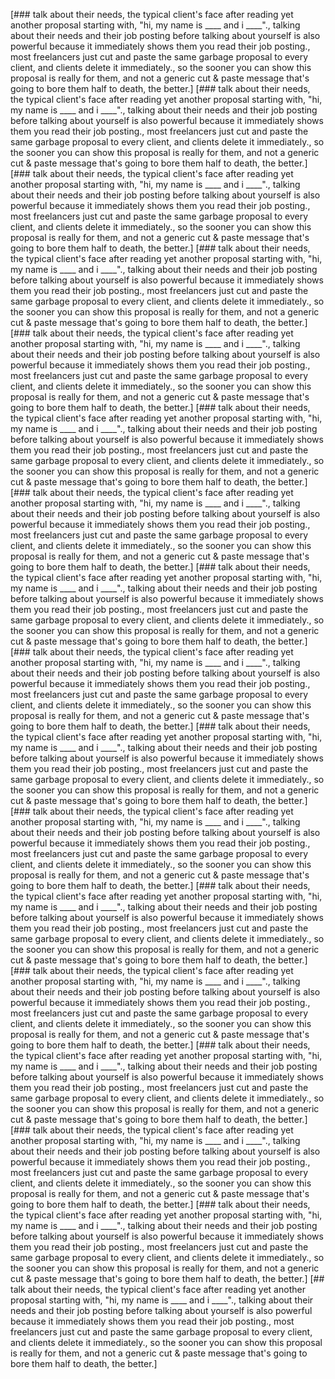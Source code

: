 [### talk about their needs, the typical client's face after reading yet another proposal starting with, "hi, my name is ____ and i ____"., talking about their needs and their job posting before talking about yourself is also powerful because it immediately shows them you read their job posting., most freelancers just cut and paste the same garbage proposal to every client, and clients delete it immediately., so the sooner you can show this proposal is really for them, and not a generic cut & paste message that's going to bore them half to death, the better.]
[### talk about their needs, the typical client's face after reading yet another proposal starting with, "hi, my name is ____ and i ____"., talking about their needs and their job posting before talking about yourself is also powerful because it immediately shows them you read their job posting., most freelancers just cut and paste the same garbage proposal to every client, and clients delete it immediately., so the sooner you can show this proposal is really for them, and not a generic cut & paste message that's going to bore them half to death, the better.]
[### talk about their needs, the typical client's face after reading yet another proposal starting with, "hi, my name is ____ and i ____"., talking about their needs and their job posting before talking about yourself is also powerful because it immediately shows them you read their job posting., most freelancers just cut and paste the same garbage proposal to every client, and clients delete it immediately., so the sooner you can show this proposal is really for them, and not a generic cut & paste message that's going to bore them half to death, the better.]
[### talk about their needs, the typical client's face after reading yet another proposal starting with, "hi, my name is ____ and i ____"., talking about their needs and their job posting before talking about yourself is also powerful because it immediately shows them you read their job posting., most freelancers just cut and paste the same garbage proposal to every client, and clients delete it immediately., so the sooner you can show this proposal is really for them, and not a generic cut & paste message that's going to bore them half to death, the better.]
[### talk about their needs, the typical client's face after reading yet another proposal starting with, "hi, my name is ____ and i ____"., talking about their needs and their job posting before talking about yourself is also powerful because it immediately shows them you read their job posting., most freelancers just cut and paste the same garbage proposal to every client, and clients delete it immediately., so the sooner you can show this proposal is really for them, and not a generic cut & paste message that's going to bore them half to death, the better.]
[### talk about their needs, the typical client's face after reading yet another proposal starting with, "hi, my name is ____ and i ____"., talking about their needs and their job posting before talking about yourself is also powerful because it immediately shows them you read their job posting., most freelancers just cut and paste the same garbage proposal to every client, and clients delete it immediately., so the sooner you can show this proposal is really for them, and not a generic cut & paste message that's going to bore them half to death, the better.]
[### talk about their needs, the typical client's face after reading yet another proposal starting with, "hi, my name is ____ and i ____"., talking about their needs and their job posting before talking about yourself is also powerful because it immediately shows them you read their job posting., most freelancers just cut and paste the same garbage proposal to every client, and clients delete it immediately., so the sooner you can show this proposal is really for them, and not a generic cut & paste message that's going to bore them half to death, the better.]
[### talk about their needs, the typical client's face after reading yet another proposal starting with, "hi, my name is ____ and i ____"., talking about their needs and their job posting before talking about yourself is also powerful because it immediately shows them you read their job posting., most freelancers just cut and paste the same garbage proposal to every client, and clients delete it immediately., so the sooner you can show this proposal is really for them, and not a generic cut & paste message that's going to bore them half to death, the better.]
[### talk about their needs, the typical client's face after reading yet another proposal starting with, "hi, my name is ____ and i ____"., talking about their needs and their job posting before talking about yourself is also powerful because it immediately shows them you read their job posting., most freelancers just cut and paste the same garbage proposal to every client, and clients delete it immediately., so the sooner you can show this proposal is really for them, and not a generic cut & paste message that's going to bore them half to death, the better.]
[### talk about their needs, the typical client's face after reading yet another proposal starting with, "hi, my name is ____ and i ____"., talking about their needs and their job posting before talking about yourself is also powerful because it immediately shows them you read their job posting., most freelancers just cut and paste the same garbage proposal to every client, and clients delete it immediately., so the sooner you can show this proposal is really for them, and not a generic cut & paste message that's going to bore them half to death, the better.]
[### talk about their needs, the typical client's face after reading yet another proposal starting with, "hi, my name is ____ and i ____"., talking about their needs and their job posting before talking about yourself is also powerful because it immediately shows them you read their job posting., most freelancers just cut and paste the same garbage proposal to every client, and clients delete it immediately., so the sooner you can show this proposal is really for them, and not a generic cut & paste message that's going to bore them half to death, the better.]
[### talk about their needs, the typical client's face after reading yet another proposal starting with, "hi, my name is ____ and i ____"., talking about their needs and their job posting before talking about yourself is also powerful because it immediately shows them you read their job posting., most freelancers just cut and paste the same garbage proposal to every client, and clients delete it immediately., so the sooner you can show this proposal is really for them, and not a generic cut & paste message that's going to bore them half to death, the better.]
[### talk about their needs, the typical client's face after reading yet another proposal starting with, "hi, my name is ____ and i ____"., talking about their needs and their job posting before talking about yourself is also powerful because it immediately shows them you read their job posting., most freelancers just cut and paste the same garbage proposal to every client, and clients delete it immediately., so the sooner you can show this proposal is really for them, and not a generic cut & paste message that's going to bore them half to death, the better.]
[### talk about their needs, the typical client's face after reading yet another proposal starting with, "hi, my name is ____ and i ____"., talking about their needs and their job posting before talking about yourself is also powerful because it immediately shows them you read their job posting., most freelancers just cut and paste the same garbage proposal to every client, and clients delete it immediately., so the sooner you can show this proposal is really for them, and not a generic cut & paste message that's going to bore them half to death, the better.]
[### talk about their needs, the typical client's face after reading yet another proposal starting with, "hi, my name is ____ and i ____"., talking about their needs and their job posting before talking about yourself is also powerful because it immediately shows them you read their job posting., most freelancers just cut and paste the same garbage proposal to every client, and clients delete it immediately., so the sooner you can show this proposal is really for them, and not a generic cut & paste message that's going to bore them half to death, the better.]
[### talk about their needs, the typical client's face after reading yet another proposal starting with, "hi, my name is ____ and i ____"., talking about their needs and their job posting before talking about yourself is also powerful because it immediately shows them you read their job posting., most freelancers just cut and paste the same garbage proposal to every client, and clients delete it immediately., so the sooner you can show this proposal is really for them, and not a generic cut & paste message that's going to bore them half to death, the better.]
[## talk about their needs, the typical client's face after reading yet another proposal starting with, "hi, my name is ____ and i ____"., talking about their needs and their job posting before talking about yourself is also powerful because it immediately shows them you read their job posting., most freelancers just cut and paste the same garbage proposal to every client, and clients delete it immediately., so the sooner you can show this proposal is really for them, and not a generic cut & paste message that's going to bore them half to death, the better.]
